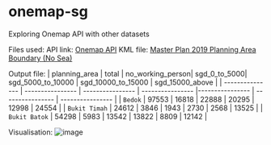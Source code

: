 # onemap-sg
Exploring Onemap API with other datasets

Files used:
API link: [Onemap API][onemapapi]
KML file: [Master Plan 2019 Planning Area Boundary (No Sea)][planningarea]

Output file:
| planning_area | total | no_working_person| sgd_0_to_5000| sgd_5000_to_10000 | sgd_10000_to_15000 | sgd_15000_above |
| --------------- | ---------------- | ---------------- | ---------------- |---------------- | ---------------- | ---------------- |
| `Bedok` | 97553 | 16818 | 22888 | 20295 | 12998 | 24554 |
| `Bukit Timah` | 24612 | 3846 | 1943 | 2730 | 2568 | 13525 |
| `Bukit Batok` | 54298 | 5983 | 13542 | 13822 | 8809 | 12142 |

Visualisation:
![image](https://github.com/wjang96/onemap-sg/assets/72901512/8fd85543-9f25-4363-a553-f32cf5e18178)


[onemapapi]: https://www.onemap.gov.sg/apidocs/apidocs
[planningarea]: https://beta.data.gov.sg/collections/2104/view
